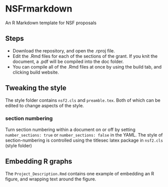 # NSFrmarkdown
An R Markdown template for NSF proposals

## Steps

- Download the repository, and open the .rproj file.
- Edit the .Rmd files for each of the sections of the grant. If you knit the document, a .pdf will be compiled into the doc folder.
- You can compile all of the .Rmd files at once by using the build tab, and clicking build website.

## Tweaking the style

The style folder contains `nsf2.cls` and  `preamble.tex`. Both of which can be edited to change aspects of the style.

### section numbering

Turn section numbering within a document on or off by setting `number_sections: true` or `number_sections: false` in the YAML. The style of section-numbering is controlled using the titlesec latex package in `nsf2.cls` (style folder)

## Embedding R graphs

The `Project_Description.Rmd` contains one example of embedding an R figure, and wrapping text around the figure.
